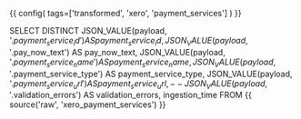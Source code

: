 {{ config(
    tags=['transformed', 'xero', 'payment_services']
) }}

SELECT DISTINCT
    JSON_VALUE(payload, '$.payment_service_id') AS payment_service_id,
    JSON_VALUE(payload, '$.pay_now_text') AS pay_now_text,
    JSON_VALUE(payload, '$.payment_service_name') AS payment_service_name,
    JSON_VALUE(payload, '$.payment_service_type') AS payment_service_type,
    JSON_VALUE(payload, '$.payment_service_url') AS payment_service_url,
    -- JSON_VALUE(payload, '$.validation_errors') AS validation_errors,
    ingestion_time
FROM 
    {{ source('raw', 'xero_payment_services') }}